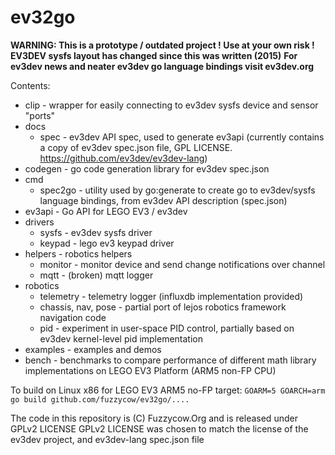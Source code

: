 # ev32go

__WARNING: This is a prototype / outdated project ! Use at your own risk !__
__EV3DEV sysfs layout has changed since this was written (2015)__
__For ev3dev news and neater ev3dev go language bindings visit ev3dev.org__

Contents:
* clip - wrapper for easily connecting to ev3dev sysfs device and sensor "ports"
* docs
    * spec - ev3dev API spec, used to generate ev3api (currently contains a copy of ev3dev spec.json file, GPL LICENSE. https://github.com/ev3dev/ev3dev-lang) 
* codegen - go code generation library for ev3dev spec.json
* cmd
    * spec2go - utility used by go:generate to create go to ev3dev/sysfs language bindings, from ev3dev API description (spec.json)
* ev3api - Go API for LEGO EV3 / ev3dev
* drivers
    * sysfs - ev3dev sysfs driver
    * keypad - lego ev3 keypad driver
* helpers - robotics helpers
    * monitor - monitor device and send change notifications over channel
    * mqtt - (broken) mqtt logger
* robotics
    * telemetry - telemetry logger (influxdb implementation provided)
    * chassis, nav, pose -  partial port of lejos robotics framework navigation code
    * pid -  experiment in user-space PID control, partially based on ev3dev kernel-level pid implementation
* examples - examples and demos
* bench - benchmarks to compare performance of different math library implementations on LEGO EV3 Platform (ARM5 non-FP CPU)

To build on Linux x86 for LEGO EV3 ARM5 no-FP target:
`GOARM=5 GOARCH=arm go build github.com/fuzzycow/ev32go/....`

The code in this repository is (C) Fuzzycow.Org and is released under GPLv2 LICENSE
GPLv2 LICENSE was chosen to match the license of the ev3dev project, and ev3dev-lang spec.json file


